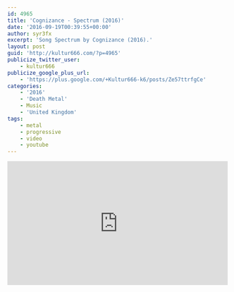 ```yaml
---
id: 4965
title: 'Cognizance - Spectrum (2016)'
date: '2016-09-19T00:39:55+00:00'
author: syr3fx
excerpt: 'Song Spectrum by Cognizance (2016).'
layout: post
guid: 'http://kultur666.com/?p=4965'
publicize_twitter_user:
    - kultur666
publicize_google_plus_url:
    - 'https://plus.google.com/+Kultur666-k6/posts/Ze57ttrfgCe'
categories:
    - '2016'
    - 'Death Metal'
    - Music
    - 'United Kingdom'
tags:
    - metal
    - progressive
    - video
    - youtube
---
```


<iframe allow="accelerometer; autoplay; clipboard-write; encrypted-media; gyroscope; picture-in-picture; web-share" allowfullscreen="" frameborder="0" height="281" loading="lazy" src="https://www.youtube.com/embed/BSIMdrexoww?feature=oembed" title="COGNIZANCE - SPECTRUM" width="500"></iframe>